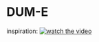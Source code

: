 # DUM-E

inspiration:
[![watch the video](https://img.youtube.com/vi/_dsG4h1FjIo/0.jpg)](https://www.youtube.com/watch?v=_dsG4h1FjIo)
